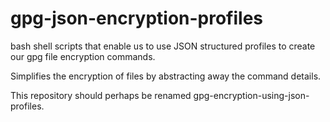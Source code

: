 # gpg-json-encryption-profiles
bash shell scripts that enable us to use JSON structured profiles to create our gpg file encryption commands.

Simplifies the encryption of files by abstracting away the command details.

This repository should perhaps be renamed gpg-encryption-using-json-profiles.
